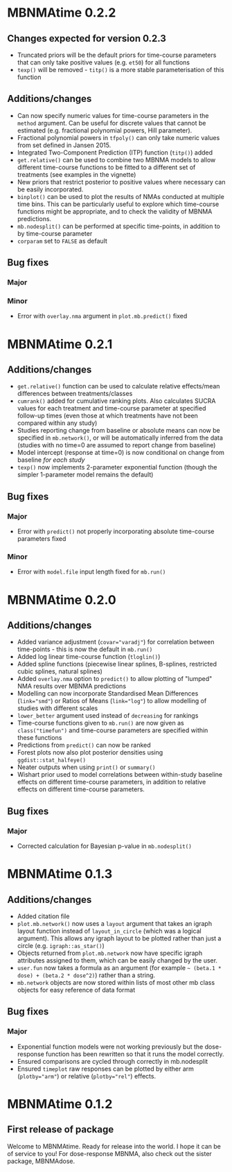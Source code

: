 # MBNMAtime 0.2.2

## Changes expected for version 0.2.3
- Truncated priors will be the default priors for time-course parameters that can only take positive values (e.g. `et50`) for all functions
- `texp()` will be removed - `titp()` is a more stable parameterisation of this function

## Additions/changes
- Can now specify numeric values for time-course parameters in the `method` argument. Can be useful for discrete values that cannot be estimated (e.g. fractional polynomial powers, Hill parameter).
- Fractional polynomial powers in `tfpoly()` can only take numeric values from set defined in Jansen 2015.
- Integrated Two-Component Prediction (ITP) function (`titp()`) added
- `get.relative()` can be used to combine two MBNMA models to allow different time-course functions to be fitted to a different set of treatments (see examples in the vignette)
- New priors that restrict posterior to positive values where necessary can be easily incorporated. 
- `binplot()` can be used to plot the results of NMAs conducted at multiple time bins. This can be particularly useful to explore which time-course functions might be appropriate, and to check the validity of MBNMA predictions.
- `mb.nodesplit()` can be performed at specific time-points, in addition to by time-course parameter
- `corparam` set to `FALSE` as default

## Bug fixes

### Major

### Minor
- Error with `overlay.nma` argument in `plot.mb.predict()` fixed


# MBNMAtime 0.2.1

## Additions/changes
- `get.relative()` function can be used to calculate relative effects/mean differences between treatments/classes
- `cumrank()` added for cumulative ranking plots. Also calculates SUCRA values for each treatment and time-course parameter
at specified follow-up times (even those at which treatments have not been compared within any study)
- Studies reporting change from baseline or absolute means can now be specified in `mb.network()`, or
will be automatically inferred from the data (studies with no time=0 are assumed to report change
from baseline)
- Model intercept (response at time=0) is now conditional on change from baseline *for each study*
- `texp()` now implements 2-parameter exponential function (though the simpler 1-parameter model remains the default)

## Bug fixes

### Major
- Error with `predict()` not properly incorporating absolute time-course parameters fixed

### Minor
- Error with `model.file` input length fixed for `mb.run()`


# MBNMAtime 0.2.0

## Additions/changes
- Added variance adjustment (`covar="varadj"`) for correlation between time-points - this is now the default in `mb.run()`
- Added log linear time-course function (`tloglin()`)
- Added spline functions (piecewise linear splines, B-splines, restricted cubic splines, natural splines)
- Added `overlay.nma` option to `predict()` to allow plotting of "lumped" NMA results over MBNMA predictions
- Modelling can now incorporate Standardised Mean Differences (`link="smd"`) or Ratios of Means (`link="log"`) to allow modelling of studies with different scales
- `lower_better` argument used instead of `decreasing` for rankings
- Time-course functions given to `mb.run()` are now given as `class("timefun")` and time-course parameters are specified within these functions
- Predictions from `predict()` can now be ranked
- Forest plots now also plot posterior densities using `ggdist::stat_halfeye()`
- Neater outputs when using `print()` or `summary()`
- Wishart prior used to model correlations between within-study baseline effects on different time-course parameters, in addition
to relative effects on different time-course parameters.


## Bug fixes

### Major
- Corrected calculation for Bayesian p-value in `mb.nodesplit()`


# MBNMAtime 0.1.3

## Additions/changes
- Added citation file
- `plot.mb.network()` now uses a `layout` argument that takes an igraph layout function instead of `layout_in_circle` (which was a logical argument). This allows any igraph layout to be plotted rather than just a circle (e.g. `igraph::as_star()`)
- Objects returned from `plot.mb.network` now have specific igraph attributes assigned to them, which can be easily changed by the user.
- `user.fun` now takes a formula as an argument (for example `~ (beta.1 * dose) + (beta.2 * dose^2)`) rather than a string.
- `mb.network` objects are now stored within lists of most other mb class objects for easy reference of data format

## Bug fixes

### Major
- Exponential function models were not working previously but the dose-response function has been rewritten so that it runs the model correctly.
- Ensured comparisons are cycled through correctly in mb.nodesplit
- Ensured `timeplot` raw responses can be plotted by either arm (`plotby="arm"`) or relative (`plotby="rel"`) effects.

# MBNMAtime 0.1.2

## First release of package

Welcome to MBNMAtime. Ready for release into the world. I hope it can be of service to you! For dose-response MBNMA, also check out the sister package, MBNMAdose.
